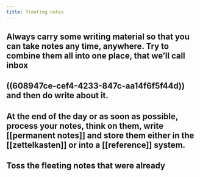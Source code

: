 ```yaml
---
title: fleeting notes
---
```


## Always carry some writing material so that you can take notes any time, anywhere. Try to combine them all into one place, that we’ll call inbox
## ((608947ce-cef4-4233-847c-aa14f6f5f44d)) and then do write about it.
## At the end of the day or as soon as possible, process your notes, think on them, write [[permanent notes]] and store them either in the [[zettelkasten]] or into a [[reference]] system.
## Toss the fleeting notes that were already
